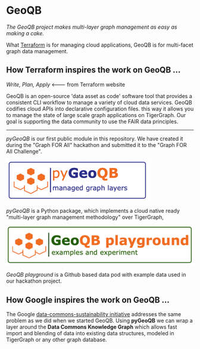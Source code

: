 # GeoQB

_The GeoQB project makes multi-layer graph management as easy as making a cake._

What [Terraform](https://www.terraform.io/) is for managing cloud applications, GeoQB is for multi-facet graph data management.

## How Terraform inspires the work on GeoQB ...
_Write, Plan, Apply_ <--- from Terraform website

GeoQB is an open-source 'data asset as code' software tool that provides a consistent CLI workflow to manage a variety of cloud data services. GeoQB codifies cloud APIs into declarative configuration files. this way it allows you to manage the state of large scale graph applications on TigerGraph.
Our goal is supporting the data community to use the FAIR data principles.

-----

_pyGeoQB_ is our first public module in this repository. We have created it during the "Graph FOR All" hackathon and submitted it to the "Graph FOR All Challenge". 

[![temp_logo](pyGeoQB/docs/images/temp_logo.png)](https://github.com/GeoQB/geoqb/tree/main/pyGeoQB)

_pyGeoQB_ is a Python package, which implements a cloud native ready "multi-layer graph management methodology" over TigerGraph,

[![img.png](pyGeoQB/docs/images/temp_logo_pg.png)](https://github.com/GeoQB/geoqb-playground)

_GeoQB playground_ is a Github based data pod with example data used in our hackathon project.

## How Google inspires the work on GeoQB ...

The Google [data-commons-sustainability initiative](https://blog-google.cdn.ampproject.org/c/s/blog.google/outreach-initiatives/sustainability/data-commons-sustainability/amp/) addresses the same problem as we did when we started GeoQB. Using **pyGeoQB** we can wrap a layer around the **Data Commons Knowledge Graph** which allows fast import and blending of data into existing data structures, modeled in TigerGraph or any other graph database.




